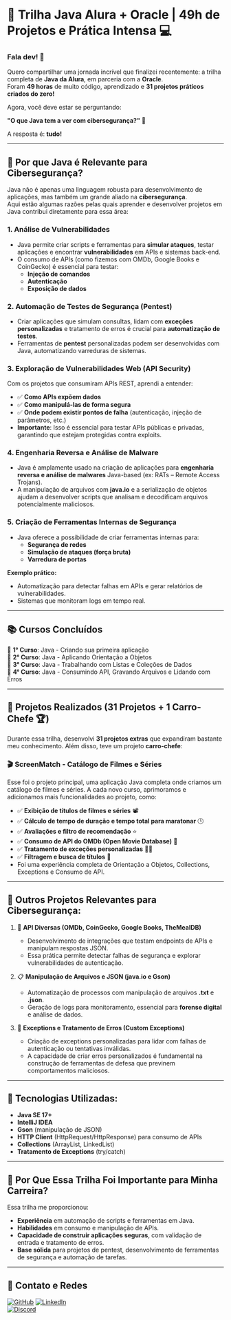 # 🚀 Trilha Java Alura + Oracle | 49h de Projetos e Prática Intensa 💻

### Fala dev! 👋  
Quero compartilhar uma jornada incrível que finalizei recentemente: a trilha completa de **Java da Alura**, em parceria com a **Oracle**.  
Foram **49 horas** de muito código, aprendizado e **31 projetos práticos criados do zero!**  

Agora, você deve estar se perguntando:  

**"O que Java tem a ver com cibersegurança?"** 🤔  

A resposta é: **tudo!**  

---

## 🔹 Por que Java é Relevante para Cibersegurança?  

Java não é apenas uma linguagem robusta para desenvolvimento de aplicações, mas também um grande aliado na **cibersegurança**.  
Aqui estão algumas razões pelas quais aprender e desenvolver projetos em Java contribui diretamente para essa área:  

### 1. Análise de Vulnerabilidades  
- Java permite criar scripts e ferramentas para **simular ataques**, testar aplicações e encontrar **vulnerabilidades** em APIs e sistemas back-end.  
- O consumo de APIs (como fizemos com OMDb, Google Books e CoinGecko) é essencial para testar:  
  - **Injeção de comandos**  
  - **Autenticação**  
  - **Exposição de dados**  

### 2. Automação de Testes de Segurança (Pentest)  
- Criar aplicações que simulam consultas, lidam com **exceções personalizadas** e tratamento de erros é crucial para **automatização de testes**.  
- Ferramentas de **pentest** personalizadas podem ser desenvolvidas com Java, automatizando varreduras de sistemas.  

### 3. Exploração de Vulnerabilidades Web (API Security)  
Com os projetos que consumiram APIs REST, aprendi a entender:  
- ✅ **Como APIs expõem dados**  
- ✅ **Como manipulá-las de forma segura**  
- ✅ **Onde podem existir pontos de falha** (autenticação, injeção de parâmetros, etc.)  
- **Importante**: Isso é essencial para testar APIs públicas e privadas, garantindo que estejam protegidas contra exploits.  

### 4. Engenharia Reversa e Análise de Malware  
- Java é amplamente usado na criação de aplicações para **engenharia reversa e análise de malwares** Java-based (ex: RATs – Remote Access Trojans).  
- A manipulação de arquivos com **java.io** e a serialização de objetos ajudam a desenvolver scripts que analisam e decodificam arquivos potencialmente maliciosos.  

### 5. Criação de Ferramentas Internas de Segurança  
- Java oferece a possibilidade de criar ferramentas internas para:  
  - **Segurança de redes**  
  - **Simulação de ataques (força bruta)**  
  - **Varredura de portas**  

**Exemplo prático:**  
- Automatização para detectar falhas em APIs e gerar relatórios de vulnerabilidades.  
- Sistemas que monitoram logs em tempo real.  

---

## 📚 Cursos Concluídos  

🔹 **1° Curso**: Java - Criando sua primeira aplicação  
🔹 **2° Curso**: Java - Aplicando Orientação a Objetos  
🔹 **3° Curso**: Java - Trabalhando com Listas e Coleções de Dados  
🔹 **4° Curso**: Java - Consumindo API, Gravando Arquivos e Lidando com Erros  

---

## 🔨 Projetos Realizados (31 Projetos + 1 Carro-Chefe 🏆)  

Durante essa trilha, desenvolvi **31 projetos extras** que expandiram bastante meu conhecimento. Além disso, teve um projeto **carro-chefe**:  

### 🎬 **ScreenMatch - Catálogo de Filmes e Séries**  
Esse foi o projeto principal, uma aplicação Java completa onde criamos um catálogo de filmes e séries. A cada novo curso, aprimoramos e adicionamos mais funcionalidades ao projeto, como:  

- ✅ **Exibição de títulos de filmes e séries** 📽️  
- ✅ **Cálculo de tempo de duração e tempo total para maratonar** 🕒  
- ✅ **Avaliações e filtro de recomendação** ⭐  
- ✅ **Consumo de API do OMDb (Open Movie Database)** 🎥  
- ✅ **Tratamento de exceções personalizadas** 👨‍🔧  
- ✅ **Filtragem e busca de títulos** 🎯  
- Foi uma experiência completa de Orientação a Objetos, Collections, Exceptions e Consumo de API.
---

## 🔗 Outros Projetos Relevantes para Cibersegurança:  

1. 🔄 **API Diversas (OMDb, CoinGecko, Google Books, TheMealDB)**  
   - Desenvolvimento de integrações que testam endpoints de APIs e manipulam respostas JSON.  
   - Essa prática permite detectar falhas de segurança e explorar vulnerabilidades de autenticação.  

2. 📋 **Manipulação de Arquivos e JSON (java.io e Gson)**  
   - Automatização de processos com manipulação de arquivos **.txt** e **.json**.  
   - Geração de logs para monitoramento, essencial para **forense digital** e análise de dados.  

3. 🚨 **Exceptions e Tratamento de Erros (Custom Exceptions)**  
   - Criação de exceptions personalizadas para lidar com falhas de autenticação ou tentativas inválidas.  
   - A capacidade de criar erros personalizados é fundamental na construção de ferramentas de defesa que previnem comportamentos maliciosos.  

---

## 🔧 Tecnologias Utilizadas:  
- **Java SE 17+**  
- **IntelliJ IDEA**  
- **Gson** (manipulação de JSON)  
- **HTTP Client** (HttpRequest/HttpResponse) para consumo de APIs  
- **Collections** (ArrayList, LinkedList)  
- **Tratamento de Exceptions** (try/catch)  

---

## 🚀 Por Que Essa Trilha Foi Importante para Minha Carreira?  

Essa trilha me proporcionou:  
- **Experiência** em automação de scripts e ferramentas em Java.  
- **Habilidades** em consumo e manipulação de APIs.  
- **Capacidade de construir aplicações seguras**, com validação de entrada e tratamento de erros.  
- **Base sólida** para projetos de pentest, desenvolvimento de ferramentas de segurança e automação de tarefas.  

---

## 🔗 Contato e Redes  

 [![GitHub](https://img.shields.io/badge/GitHub-181717?style=for-the-badge&logo=github)](https://github.com/D3Z33)
 [![LinkedIn](https://img.shields.io/badge/LinkedIn-0077B5?style=for-the-badge&logo=linkedin)](https://www.linkedin.com/in/renanreis-ciber)  
 [![Discord](https://img.shields.io/badge/Discord-5865F2?style=for-the-badge&logo=discord&logoColor=white)](https://discord.com/users/deze_e)  

